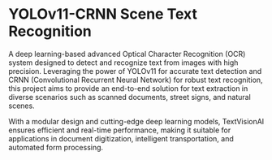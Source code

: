 # YOLOv11-CRNN Scene Text Recognition

A deep learning-based advanced Optical Character Recognition (OCR) system designed to detect and recognize text from images with high precision. Leveraging the power of YOLOv11 for accurate text detection and CRNN (Convolutional Recurrent Neural Network) for robust text recognition, this project aims to provide an end-to-end solution for text extraction in diverse scenarios such as scanned documents, street signs, and natural scenes.

With a modular design and cutting-edge deep learning models, TextVisionAI ensures efficient and real-time performance, making it suitable for applications in document digitization, intelligent transportation, and automated form processing.
